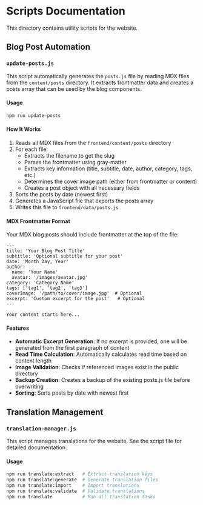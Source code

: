 # Scripts Documentation

This directory contains utility scripts for the website.

## Blog Post Automation

### `update-posts.js`

This script automatically generates the `posts.js` file by reading MDX files from the `content/posts` directory. It extracts frontmatter data and creates a posts array that can be used by the blog components.

#### Usage

```bash
npm run update-posts
```

#### How It Works

1. Reads all MDX files from the `frontend/content/posts` directory
2. For each file:
   - Extracts the filename to get the slug
   - Parses the frontmatter using gray-matter
   - Extracts key information (title, subtitle, date, author, category, tags, etc.)
   - Determines the cover image path (either from frontmatter or content)
   - Creates a post object with all necessary fields
3. Sorts the posts by date (newest first)
4. Generates a JavaScript file that exports the posts array
5. Writes this file to `frontend/data/posts.js`

#### MDX Frontmatter Format

Your MDX blog posts should include frontmatter at the top of the file:

```mdx
---
title: 'Your Blog Post Title'
subtitle: 'Optional subtitle for your post'
date: 'Month Day, Year'
author:
  name: 'Your Name'
  avatar: '/images/avatar.jpg'
category: 'Category Name'
tags: ['tag1', 'tag2', 'tag3']
coverImage: '/path/to/cover/image.jpg'  # Optional
excerpt: 'Custom excerpt for the post'   # Optional
---

Your content starts here...
```

#### Features

- **Automatic Excerpt Generation**: If no excerpt is provided, one will be generated from the first paragraph of content
- **Read Time Calculation**: Automatically calculates read time based on content length
- **Image Validation**: Checks if referenced images exist in the public directory
- **Backup Creation**: Creates a backup of the existing posts.js file before overwriting
- **Sorting**: Sorts posts by date with newest first

## Translation Management

### `translation-manager.js`

This script manages translations for the website. See the script file for detailed documentation.

#### Usage

```bash
npm run translate:extract   # Extract translation keys
npm run translate:generate  # Generate translation files
npm run translate:import    # Import translations
npm run translate:validate  # Validate translations
npm run translate           # Run all translation tasks
``` 